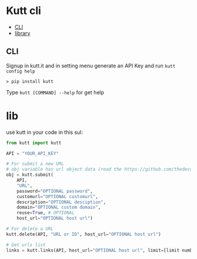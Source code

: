# Kutt cli

- [CLI](https://github.com/realamirali/kutt-cli#cli)
- [library](https://github.com/realamirali/kutt-cli#lib)

## CLI

Signup in kutt.it and in setting menu generate an API Key and run `kutt config help`

```
> pip install kutt
```
Type `kutt [COMMAND] --help` for get help

# lib

use kutt in your code in this sul:  
```python
from kutt import kutt

API = "YOUR_API_KEY"

# For submit a new URL
# obj variable has url object data (read the https://github.com/thedevs-network/kutt#api document)
obj = kutt.submit(
    API,
    "URL",
    password="OPTIONAL password",
    customurl="OPTIONAL customurl",
    description="OPTIONAL desciption",
    domain="OPTIONAL custom domain",
    reuse=True, # OPTIONAL
    host_url="OPTIONAL host url")

# For delete a URL
kutt.delete(API, "URL or ID", host_url="OPTIONAL host url")

# Get urls list
links = kutt.links(API, host_url="OPTIONAL host url", limit=[limit number or "all"])
```
